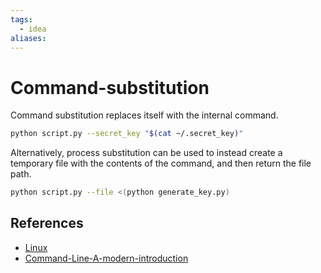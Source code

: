 ```yaml
---
tags:
  - idea
aliases:
---
```


# Command-substitution

Command substitution replaces itself with the internal command.

```bash
python script.py --secret_key "$(cat ~/.secret_key)"
```

Alternatively, process substitution can be used to instead create a temporary file with the contents of the command, and then return the file path.

```bash
python script.py --file <(python generate_key.py)
```

## References

- [Linux](Linux.md)
- [Command-Line-A-modern-introduction](Command-Line-A-modern-introduction.md)
